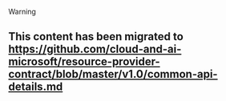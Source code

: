 > [!WARNING]
> ## This content has been migrated to https://github.com/cloud-and-ai-microsoft/resource-provider-contract/blob/master/v1.0/common-api-details.md